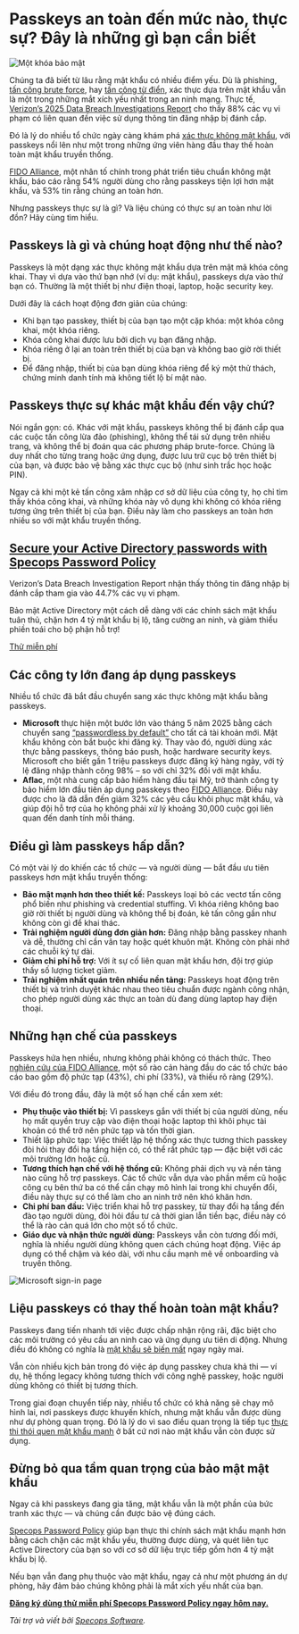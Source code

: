 # Passkeys an toàn đến mức nào, thực sự? Đây là những gì bạn cần biết

![Một khóa bảo mật](https://www.bleepstatic.com/content/posts/2025/09/23/specops-passkeys.jpg)

Chúng ta đã biết từ lâu rằng mật khẩu có nhiều điểm yếu. Dù là phishing, [tấn công brute force](https://specopssoft.com/blog/brute-force-attack/?utm%5Fsource=bleepingcomputer&utm%5Fmedium=referral&utm%5Fcampaign=bleepingcomputer%5Freferral&utm%5Fcontent=article), hay [tấn công từ điển](https://specopssoft.com/blog/what-is-password-dictionary-attack/?utm%5Fsource=bleepingcomputer&utm%5Fmedium=referral&utm%5Fcampaign=bleepingcomputer%5Freferral&utm%5Fcontent=article), xác thực dựa trên mật khẩu vẫn là một trong những mắt xích yếu nhất trong an ninh mạng. Thực tế, [Verizon’s 2025 Data Breach Investigations Report](https://www.verizon.com/business/resources/reports/dbir/) cho thấy 88% các vụ vi phạm có liên quan đến việc sử dụng thông tin đăng nhập bị đánh cắp.

Đó là lý do nhiều tổ chức ngày càng khám phá [xác thực không mật khẩu](https://specopssoft.com/blog/considerations-when-going-passwordless/?utm%5Fsource=bleepingcomputer&utm%5Fmedium=referral&utm%5Fcampaign=bleepingcomputer%5Freferral&utm%5Fcontent=article), với passkeys nổi lên như một trong những ứng viên hàng đầu thay thế hoàn toàn mật khẩu truyền thống.

[FIDO Alliance](https://fidoalliance.org/celebrating-world-passkey-day-2025-showcase-of-real-world-passkey-deployments/), một nhân tố chính trong phát triển tiêu chuẩn không mật khẩu, báo cáo rằng 54% người dùng cho rằng passkeys tiện lợi hơn mật khẩu, và 53% tin rằng chúng an toàn hơn.

Nhưng passkeys thực sự là gì? Và liệu chúng có thực sự an toàn như lời đồn? Hãy cùng tìm hiểu.

## Passkeys là gì và chúng hoạt động như thế nào?

Passkeys là một dạng xác thực không mật khẩu dựa trên mật mã khóa công khai. Thay vì dựa vào thứ bạn nhớ (ví dụ: mật khẩu), passkeys dựa vào thứ bạn có. Thường là một thiết bị như điện thoại, laptop, hoặc security key.

Dưới đây là cách hoạt động đơn giản của chúng:

* Khi bạn tạo passkey, thiết bị của bạn tạo một cặp khóa: một khóa công khai, một khóa riêng.
* Khóa công khai được lưu bởi dịch vụ bạn đăng nhập.
* Khóa riêng ở lại an toàn trên thiết bị của bạn và không bao giờ rời thiết bị.
* Để đăng nhập, thiết bị của bạn dùng khóa riêng để ký một thử thách, chứng minh danh tính mà không tiết lộ bí mật nào.

## Passkeys thực sự khác mật khẩu đến vậy chứ?

Nói ngắn gọn: có. Khác với mật khẩu, passkeys không thể bị đánh cắp qua các cuộc tấn công lừa đảo (phishing), không thể tái sử dụng trên nhiều trang, và không thể bị đoán qua các phương pháp brute-force. Chúng là duy nhất cho từng trang hoặc ứng dụng, được lưu trữ cục bộ trên thiết bị của bạn, và được bảo vệ bằng xác thực cục bộ (như sinh trắc học hoặc PIN).

Ngay cả khi một kẻ tấn công xâm nhập cơ sở dữ liệu của công ty, họ chỉ tìm thấy khóa công khai, và những khóa này vô dụng khi không có khóa riêng tương ứng trên thiết bị của bạn. Điều này làm cho passkeys an toàn hơn nhiều so với mật khẩu truyền thống.

## [**Secure your Active Directory passwords with Specops Password Policy**](https://specopssoft.com/product/specops-password-policy/?utm%5Fsource=bleepingcomputer&utm%5Fmedium=referral&utm%5Fcampaign=bleepingcomputer%5Freferral&utm%5Fcontent=article)

Verizon’s Data Breach Investigation Report nhận thấy thông tin đăng nhập bị đánh cắp tham gia vào 44.7% các vụ vi phạm.   
  
Bảo mật Active Directory một cách dễ dàng với các chính sách mật khẩu tuân thủ, chặn hơn 4 tỷ mật khẩu bị lộ, tăng cường an ninh, và giảm thiểu phiền toái cho bộ phận hỗ trợ!

[Thử miễn phí](https://specopssoft.com/product/specops-password-policy/?utm%5Fsource=bleepingcomputer&utm%5Fmedium=referral&utm%5Fcampaign=bleepingcomputer%5Freferral&utm%5Fcontent=article)

## Các công ty lớn đang áp dụng passkeys

Nhiều tổ chức đã bắt đầu chuyển sang xác thực không mật khẩu bằng passkeys.

* **Microsoft** thực hiện một bước lớn vào tháng 5 năm 2025 bằng cách chuyển sang [“passwordless by default”](https://www.theverge.com/news/659929/microsoft-passwordless-passkeys-by-default) cho tất cả tài khoản mới. Mật khẩu không còn bắt buộc khi đăng ký. Thay vào đó, người dùng xác thực bằng passkeys, thông báo push, hoặc hardware security keys. Microsoft cho biết gần 1 triệu passkeys được đăng ký hàng ngày, với tỷ lệ đăng nhập thành công 98% – so với chỉ 32% đối với mật khẩu.
* **Aflac**, một nhà cung cấp bảo hiểm hàng đầu tại Mỹ, trở thành công ty bảo hiểm lớn đầu tiên áp dụng passkeys theo [FIDO Alliance](https://fidoalliance.org/celebrating-world-passkey-day-2025-showcase-of-real-world-passkey-deployments/). Điều này được cho là đã dẫn đến giảm 32% các yêu cầu khôi phục mật khẩu, và giúp đội hỗ trợ của họ không phải xử lý khoảng 30,000 cuộc gọi liên quan đến danh tính mỗi tháng.

## Điều gì làm passkeys hấp dẫn?

Có một vài lý do khiến các tổ chức — và người dùng — bắt đầu ưu tiên passkeys hơn mật khẩu truyền thống:

* **Bảo mật mạnh hơn theo thiết kế:** Passkeys loại bỏ các vectơ tấn công phổ biến như phishing và credential stuffing. Vì khóa riêng không bao giờ rời thiết bị người dùng và không thể bị đoán, kẻ tấn công gần như không còn gì để khai thác.
* **Trải nghiệm người dùng đơn giản hơn:** Đăng nhập bằng passkey nhanh và dễ, thường chỉ cần vân tay hoặc quét khuôn mặt. Không còn phải nhớ các chuỗi ký tự dài.
* **Giảm chi phí hỗ trợ:** Với ít sự cố liên quan mật khẩu hơn, đội trợ giúp thấy số lượng ticket giảm.
* **Trải nghiệm nhất quán trên nhiều nền tảng:** Passkeys hoạt động trên thiết bị và trình duyệt khác nhau theo tiêu chuẩn được ngành công nhận, cho phép người dùng xác thực an toàn dù đang dùng laptop hay điện thoại.

## Những hạn chế của passkeys

Passkeys hứa hẹn nhiều, nhưng không phải không có thách thức. Theo [nghiên cứu của FIDO Alliance](https://fidoalliance.org/new-fido-alliance-research-shows-87-percent-us-uk-workforces-are-deploying-passkeys-for-employee-sign-ins/), một số rào cản hàng đầu do các tổ chức báo cáo bao gồm độ phức tạp (43%), chi phí (33%), và thiếu rõ ràng (29%).

Với điều đó trong đầu, đây là một số hạn chế cần xem xét:

* **Phụ thuộc vào thiết bị:** Vì passkeys gắn với thiết bị của người dùng, nếu họ mất quyền truy cập vào điện thoại hoặc laptop thì khôi phục tài khoản có thể trở nên phức tạp và tốn thời gian.
* Thiết lập phức tạp: Việc thiết lập hệ thống xác thực tương thích passkey đòi hỏi thay đổi hạ tầng hiện có, có thể rất phức tạp — đặc biệt với các môi trường lớn hoặc cũ.
* **Tương thích hạn chế với hệ thống cũ:** Không phải dịch vụ và nền tảng nào cũng hỗ trợ passkeys. Các tổ chức vẫn dựa vào phần mềm cũ hoặc công cụ bên thứ ba có thể cần chạy mô hình lai trong khi chuyển đổi, điều này thực sự có thể làm cho an ninh trở nên khó khăn hơn.
* **Chi phí ban đầu:** Việc triển khai hỗ trợ passkey, từ thay đổi hạ tầng đến đào tạo người dùng, đòi hỏi đầu tư cả thời gian lẫn tiền bạc, điều này có thể là rào cản quá lớn cho một số tổ chức.
* **Giáo dục và nhận thức người dùng:** Passkeys vẫn còn tương đối mới, nghĩa là nhiều người dùng không quen cách chúng hoạt động. Việc áp dụng có thể chậm và kéo dài, với nhu cầu mạnh mẽ về onboarding và truyền thông.

![Microsoft sign-in page](https://www.bleepstatic.com/images/news/security/s/specops/passkeys/microsoft-sign-in-passkey.jpg)

## Liệu passkeys có thay thế hoàn toàn mật khẩu?

Passkeys đang tiến nhanh tới việc được chấp nhận rộng rãi, đặc biệt cho các môi trường có yêu cầu an ninh cao và ứng dụng ưu tiên di động. Nhưng điều đó không có nghĩa là [mật khẩu sẽ biến mất](https://specopssoft.com/blog/considerations-when-going-passwordless/?utm%5Fsource=bleepingcomputer&utm%5Fmedium=referral&utm%5Fcampaign=bleepingcomputer%5Freferral&utm%5Fcontent=article) ngay ngày mai.

Vẫn còn nhiều kịch bản trong đó việc áp dụng passkey chưa khả thi — ví dụ, hệ thống legacy không tương thích với công nghệ passkey, hoặc người dùng không có thiết bị tương thích.

Trong giai đoạn chuyển tiếp này, nhiều tổ chức có khả năng sẽ chạy mô hình lai, nơi passkeys được khuyến khích, nhưng mật khẩu vẫn được dùng như dự phòng quan trọng. Đó là lý do vì sao điều quan trọng là tiếp tục [thực thi thói quen mật khẩu mạnh](https://specopssoft.com/product/specops-password-policy/?utm%5Fsource=bleepingcomputer&utm%5Fmedium=referral&utm%5Fcampaign=bleepingcomputer%5Freferral&utm%5Fcontent=article) ở bất cứ nơi nào mật khẩu vẫn còn được sử dụng.

## Đừng bỏ qua tầm quan trọng của bảo mật mật khẩu

Ngay cả khi passkeys đang gia tăng, mật khẩu vẫn là một phần của bức tranh xác thực — và chúng cần được bảo vệ đúng cách.

[Specops Password Policy](https://specopssoft.com/product/specops-password-policy/?utm%5Fsource=bleepingcomputer&utm%5Fmedium=referral&utm%5Fcampaign=bleepingcomputer%5Freferral&utm%5Fcontent=article) giúp bạn thực thi chính sách mật khẩu mạnh hơn bằng cách chặn các mật khẩu yếu, thường được dùng, và quét liên tục Active Directory của bạn so với cơ sở dữ liệu trực tiếp gồm hơn 4 tỷ mật khẩu bị lộ.

Nếu bạn vẫn đang phụ thuộc vào mật khẩu, ngay cả như một phương án dự phòng, hãy đảm bảo chúng không phải là mắt xích yếu nhất của bạn.

**[Đăng ký dùng thử miễn phí Specops Password Policy ngay hôm nay.](https://specopssoft.com/product/specops-password-policy/?utm%5Fsource=bleepingcomputer&utm%5Fmedium=referral&utm%5Fcampaign=bleepingcomputer%5Freferral&utm%5Fcontent=article)**

_Tài trợ và viết bởi [Specops Software](https://specopssoft.com/product/specops-password-policy/?utm%5Fsource=bleepingcomputer&utm%5Fmedium=referral&utm%5Fcampaign=bleepingcomputer%5Freferral&utm%5Fcontent=article)._